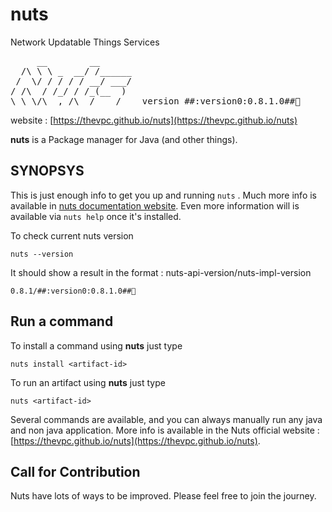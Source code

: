 # nuts
Network Updatable Things Services
<pre>
     __        __    
  /\ \ \ _  __/ /______
 /  \/ / / / / __/ ___/
/ /\  / /_/ / /_(__  )
\_\ \/\__,_/\__/____/    version ##:version0:0.8.1.0##
</pre>

website : [https://thevpc.github.io/nuts](https://thevpc.github.io/nuts)

**nuts** is a Package manager for Java (and other things).


## SYNOPSYS

This is just enough info to get you up and running ```nuts``` .
Much more info is available in [nuts documentation website](https://thevpc.github.io/nuts).
Even more information will is available via ```nuts help``` once it's installed.

To check current nuts version
```
nuts --version
```

It should show a result in the format : nuts-api-version/nuts-impl-version

```
0.8.1/##:version0:0.8.1.0##
```

## Run a command


To install a command using **nuts** just type

```
nuts install <artifact-id>
```

To run an artifact using **nuts** just type

```
nuts <artifact-id>
```

Several commands are available, and you can always manually run any java and non java application. More info is available in the Nuts official website : [https://thevpc.github.io/nuts](https://thevpc.github.io/nuts).

## Call for Contribution
Nuts have lots of ways to be improved. Please feel free to join the journey.
